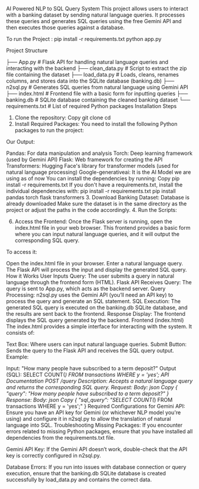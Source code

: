 AI Powered NLP to SQL Query System
This project allows users to interact with a banking dataset by sending natural language queries. It processes these queries and generates SQL queries using the free Gemini API and then executes those queries against a database.

To run the Project :
     pip install -r requirements.txt
     python app.py

Project Structure

├── App.py            # Flask API for handling natural language queries and interacting with the backend
├── clean_data.py     # Script to extract the zip file containing the dataset
├── load_data.py      # Loads, cleans, renames columns, and stores data into the SQLite database (banking.db)
├── n2sql.py          # Generates SQL queries from natural language using Gemini API
├── index.html        # Frontend file with a basic form for inputting queries
├── banking.db        # SQLite database containing the cleaned banking dataset
└── requirements.txt  # List of required Python packages
Installation Steps
1. Clone the repository:
Copy
git clone <repository-url>
cd <project-directory>
2. Install Required Packages:
You need to install the following Python packages to run the project: 

Our Output:



Pandas: For data manipulation and analysis
Torch: Deep learning framework (used by Gemini API)
Flask: Web framework for creating the API
Transformers: Hugging Face's library for transformer models (used for natural language processing)
Google-generativeai: It is the AI Model we are using as of now
You can install the dependencies by running:
Copy
pip install -r requirements.txt
If you don't have a requirements.txt, install the individual dependencies with: pip install -r requirements.txt
pip install pandas torch flask transformers
3. Download Banking Dataset:
Database is already downloaded
Make sure the dataset is in the same directory as the project or adjust the paths in the code accordingly.
4. Run the Scripts:

6. Access the Frontend:
Once the Flask server is running, open the index.html file in your web browser. This frontend provides a basic form where you can input natural language queries, and it will output the corresponding SQL query.

To access it:

Open the index.html file in your browser.
Enter a natural language query.
The Flask API will process the input and display the generated SQL query.
How it Works
User Inputs Query: The user submits a query in natural language through the frontend form (HTML).
Flask API Receives Query: The query is sent to App.py, which acts as the backend server.
Query Processing:
n2sql.py uses the Gemini API (you’ll need an API key) to process the query and generate an SQL statement.
SQL Execution: The generated SQL query is executed on the banking.db SQLite database, and the results are sent back to the frontend.
Response Display: The frontend displays the SQL query generated by the backend.
Frontend (index.html)
The index.html provides a simple interface for interacting with the system. It consists of:

Text Box: Where users can input natural language queries.
Submit Button: Sends the query to the Flask API and receives the SQL query output.
Example:

Input: "How many people have subscribed to a term deposit?"
Output (SQL): SELECT COUNT(*) FROM transactions WHERE y = 'yes';
API Documentation
POST /query
Description: Accepts a natural language query and returns the corresponding SQL query.
Request:
Body:
json
Copy
{
  "query": "How many people have subscribed to a term deposit?"
}
Response:
Body:
json
Copy
{
  "sql_query": "SELECT COUNT(*) FROM transactions WHERE y = 'yes';"
}
Required Configurations for Gemini API:
Ensure you have an API key for Gemini (or whichever NLP model you're using) and configure it in n2sql.py to allow the translation of natural language into SQL.
Troubleshooting
Missing Packages: If you encounter errors related to missing Python packages, ensure that you have installed all dependencies from the requirements.txt file.

Gemini API Key: If the Gemini API doesn’t work, double-check that the API key is correctly configured in n2sql.py.

Database Errors: If you run into issues with database connection or query execution, ensure that the banking.db SQLite database is created successfully by load_data.py and contains the correct data.
